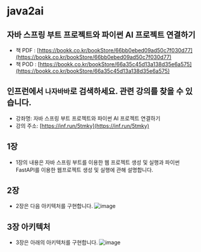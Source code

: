 # java2ai
## 자바 스프링 부트 프로젝트와 파이썬 AI 프로젝트 연결하기
* 책 PDF : [https://bookk.co.kr/bookStore/66bb0ebed09ad50c7f030d77](https://bookk.co.kr/bookStore/66bb0ebed09ad50c7f030d77)
* 책 POD : [https://bookk.co.kr/bookStore/66a35c45d13a138d35e6a575](https://bookk.co.kr/bookStore/66a35c45d13a138d35e6a575)

## 인프런에서 `나자바바`로 검색하세요. 관련 강의를 찾을 수 있습니다.
* 강좌명: 자바 스프링 부트 프로젝트와 파이썬 AI 프로젝트 연결하기
* 강의 주소: [https://inf.run/5tmky](https://inf.run/5tmky)

## 1장
* 1장의 내용은 자바 스프링 부트를 이용한 웹 프로젝트 생성 및 실행과 파이썬 FastAPI를 이용한 웹프로젝트 생성 및 실행에 관해 설명합니다.

  
## 2장
* 2장은 다음 아키텍처를 구현합니다.
![image](https://github.com/user-attachments/assets/e1d6623c-83f9-4d86-b054-ee6978c8f7e6)


## 3장 아키텍처
* 3장은 아래의 아키텍처를 구현합니다.
![image](https://github.com/user-attachments/assets/2d392bb9-51af-4c37-8e87-4b55ec2a4bc5)

